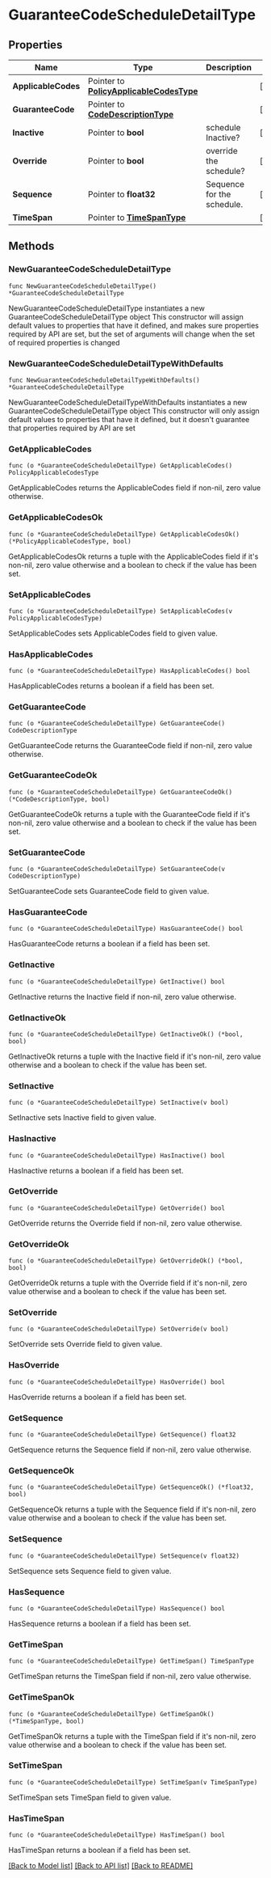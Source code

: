 # GuaranteeCodeScheduleDetailType

## Properties

Name | Type | Description | Notes
------------ | ------------- | ------------- | -------------
**ApplicableCodes** | Pointer to [**PolicyApplicableCodesType**](PolicyApplicableCodesType.md) |  | [optional] 
**GuaranteeCode** | Pointer to [**CodeDescriptionType**](CodeDescriptionType.md) |  | [optional] 
**Inactive** | Pointer to **bool** | schedule Inactive? | [optional] 
**Override** | Pointer to **bool** | override the schedule? | [optional] 
**Sequence** | Pointer to **float32** | Sequence for the schedule. | [optional] 
**TimeSpan** | Pointer to [**TimeSpanType**](TimeSpanType.md) |  | [optional] 

## Methods

### NewGuaranteeCodeScheduleDetailType

`func NewGuaranteeCodeScheduleDetailType() *GuaranteeCodeScheduleDetailType`

NewGuaranteeCodeScheduleDetailType instantiates a new GuaranteeCodeScheduleDetailType object
This constructor will assign default values to properties that have it defined,
and makes sure properties required by API are set, but the set of arguments
will change when the set of required properties is changed

### NewGuaranteeCodeScheduleDetailTypeWithDefaults

`func NewGuaranteeCodeScheduleDetailTypeWithDefaults() *GuaranteeCodeScheduleDetailType`

NewGuaranteeCodeScheduleDetailTypeWithDefaults instantiates a new GuaranteeCodeScheduleDetailType object
This constructor will only assign default values to properties that have it defined,
but it doesn't guarantee that properties required by API are set

### GetApplicableCodes

`func (o *GuaranteeCodeScheduleDetailType) GetApplicableCodes() PolicyApplicableCodesType`

GetApplicableCodes returns the ApplicableCodes field if non-nil, zero value otherwise.

### GetApplicableCodesOk

`func (o *GuaranteeCodeScheduleDetailType) GetApplicableCodesOk() (*PolicyApplicableCodesType, bool)`

GetApplicableCodesOk returns a tuple with the ApplicableCodes field if it's non-nil, zero value otherwise
and a boolean to check if the value has been set.

### SetApplicableCodes

`func (o *GuaranteeCodeScheduleDetailType) SetApplicableCodes(v PolicyApplicableCodesType)`

SetApplicableCodes sets ApplicableCodes field to given value.

### HasApplicableCodes

`func (o *GuaranteeCodeScheduleDetailType) HasApplicableCodes() bool`

HasApplicableCodes returns a boolean if a field has been set.

### GetGuaranteeCode

`func (o *GuaranteeCodeScheduleDetailType) GetGuaranteeCode() CodeDescriptionType`

GetGuaranteeCode returns the GuaranteeCode field if non-nil, zero value otherwise.

### GetGuaranteeCodeOk

`func (o *GuaranteeCodeScheduleDetailType) GetGuaranteeCodeOk() (*CodeDescriptionType, bool)`

GetGuaranteeCodeOk returns a tuple with the GuaranteeCode field if it's non-nil, zero value otherwise
and a boolean to check if the value has been set.

### SetGuaranteeCode

`func (o *GuaranteeCodeScheduleDetailType) SetGuaranteeCode(v CodeDescriptionType)`

SetGuaranteeCode sets GuaranteeCode field to given value.

### HasGuaranteeCode

`func (o *GuaranteeCodeScheduleDetailType) HasGuaranteeCode() bool`

HasGuaranteeCode returns a boolean if a field has been set.

### GetInactive

`func (o *GuaranteeCodeScheduleDetailType) GetInactive() bool`

GetInactive returns the Inactive field if non-nil, zero value otherwise.

### GetInactiveOk

`func (o *GuaranteeCodeScheduleDetailType) GetInactiveOk() (*bool, bool)`

GetInactiveOk returns a tuple with the Inactive field if it's non-nil, zero value otherwise
and a boolean to check if the value has been set.

### SetInactive

`func (o *GuaranteeCodeScheduleDetailType) SetInactive(v bool)`

SetInactive sets Inactive field to given value.

### HasInactive

`func (o *GuaranteeCodeScheduleDetailType) HasInactive() bool`

HasInactive returns a boolean if a field has been set.

### GetOverride

`func (o *GuaranteeCodeScheduleDetailType) GetOverride() bool`

GetOverride returns the Override field if non-nil, zero value otherwise.

### GetOverrideOk

`func (o *GuaranteeCodeScheduleDetailType) GetOverrideOk() (*bool, bool)`

GetOverrideOk returns a tuple with the Override field if it's non-nil, zero value otherwise
and a boolean to check if the value has been set.

### SetOverride

`func (o *GuaranteeCodeScheduleDetailType) SetOverride(v bool)`

SetOverride sets Override field to given value.

### HasOverride

`func (o *GuaranteeCodeScheduleDetailType) HasOverride() bool`

HasOverride returns a boolean if a field has been set.

### GetSequence

`func (o *GuaranteeCodeScheduleDetailType) GetSequence() float32`

GetSequence returns the Sequence field if non-nil, zero value otherwise.

### GetSequenceOk

`func (o *GuaranteeCodeScheduleDetailType) GetSequenceOk() (*float32, bool)`

GetSequenceOk returns a tuple with the Sequence field if it's non-nil, zero value otherwise
and a boolean to check if the value has been set.

### SetSequence

`func (o *GuaranteeCodeScheduleDetailType) SetSequence(v float32)`

SetSequence sets Sequence field to given value.

### HasSequence

`func (o *GuaranteeCodeScheduleDetailType) HasSequence() bool`

HasSequence returns a boolean if a field has been set.

### GetTimeSpan

`func (o *GuaranteeCodeScheduleDetailType) GetTimeSpan() TimeSpanType`

GetTimeSpan returns the TimeSpan field if non-nil, zero value otherwise.

### GetTimeSpanOk

`func (o *GuaranteeCodeScheduleDetailType) GetTimeSpanOk() (*TimeSpanType, bool)`

GetTimeSpanOk returns a tuple with the TimeSpan field if it's non-nil, zero value otherwise
and a boolean to check if the value has been set.

### SetTimeSpan

`func (o *GuaranteeCodeScheduleDetailType) SetTimeSpan(v TimeSpanType)`

SetTimeSpan sets TimeSpan field to given value.

### HasTimeSpan

`func (o *GuaranteeCodeScheduleDetailType) HasTimeSpan() bool`

HasTimeSpan returns a boolean if a field has been set.


[[Back to Model list]](../README.md#documentation-for-models) [[Back to API list]](../README.md#documentation-for-api-endpoints) [[Back to README]](../README.md)


